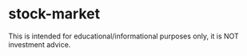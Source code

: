 # stock-market


This is intended for educational/informational purposes only, it is NOT investment advice.
